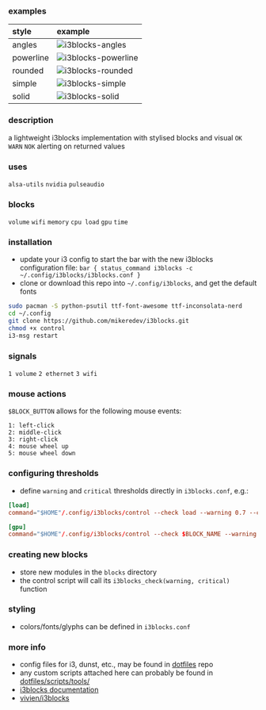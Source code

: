 ### examples

| style | example |
|:------|:--------|
| angles | ![i3blocks-angles](https://github.com/mikeredev/i3blocks/assets/132297919/c3232c62-5bde-4546-9f4d-7b9caa777e49) |
| powerline | ![i3blocks-powerline](https://github.com/mikeredev/i3blocks/assets/132297919/cf44d0ed-4273-49e3-91df-1bd80cdfef8d) |
| rounded | ![i3blocks-rounded](https://github.com/mikeredev/i3blocks/assets/132297919/4997d82c-99cd-4125-9c50-2eeeb515be3c) |
| simple | ![i3blocks-simple](https://github.com/mikeredev/i3blocks/assets/132297919/ac8eb95b-fb9f-4cc6-bb77-c4954fa9ac2b) |
| solid | ![i3blocks-solid](https://github.com/mikeredev/i3blocks/assets/132297919/b7e64fc9-ae3f-4d4e-9b92-0cd6232f5806) |


### description
a lightweight i3blocks implementation with stylised blocks and visual `OK` `WARN` `NOK` alerting on returned values


### uses
`alsa-utils` `nvidia` `pulseaudio` 


### blocks
`volume` `wifi` `memory` `cpu load` `gpu` `time` 


### installation
- update your i3 config to start the bar with the new i3blocks configuration file: `bar { status_command i3blocks -c ~/.config/i3blocks/i3blocks.conf }`
- clone or download this repo into `~/.config/i3blocks`, and get the default fonts
```bash
sudo pacman -S python-psutil ttf-font-awesome ttf-inconsolata-nerd
cd ~/.config
git clone https://github.com/mikeredev/i3blocks.git
chmod +x control
i3-msg restart
```


### signals
`1 volume` `2 ethernet` `3 wifi`


### mouse actions
`$BLOCK_BUTTON` allows for the following mouse events:
```
1: left-click
2: middle-click
3: right-click
4: mouse wheel up
5: mouse wheel down
```

### configuring thresholds
- define `warning` and `critical` thresholds directly in `i3blocks.conf`, e.g.:

```conf
[load]
command="$HOME"/.config/i3blocks/control --check load --warning 0.7 --critical 1.0

[gpu]
command="$HOME"/.config/i3blocks/control --check $BLOCK_NAME --warning 70 --critical 80
```


### creating new blocks
- store new modules in the `blocks` directory
- the control script will call its `i3blocks_check(warning, critical)` function


### styling
- colors/fonts/glyphs can be defined in `i3blocks.conf`


### more info
- config files for i3, dunst, etc., may be found in [dotfiles](https://github.com/mikeredev/dotfiles) repo
- any custom scripts attached here can probably be found in [dotfiles/scripts/tools/](https://github.com/mikeredev/dotfiles/tree/main/scripts/tools)
- [i3blocks documentation](https://vivien.github.io/i3blocks)
- [vivien/i3blocks](https://github.com/vivien/i3blocks)
